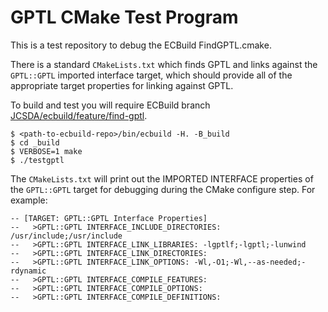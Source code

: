 # GPTL CMake Test Program

This is a test repository to debug the ECBuild FindGPTL.cmake.

There is a standard `CMakeLists.txt` which finds GPTL and links against the `GPTL::GPTL` imported interface target, which should provide all of the appropriate target properties for linking against GPTL.

To build and test you will require ECBuild branch [JCSDA/ecbuild/feature/find-gptl](https://github.com/JCSDA/ecbuild/tree/feature/find-gptl).

```
$ <path-to-ecbuild-repo>/bin/ecbuild -H. -B_build
$ cd _build
$ VERBOSE=1 make
$ ./testgptl
```

The `CMakeLists.txt` will print out the IMPORTED INTERFACE properties of the `GPTL::GPTL` target for debugging during
the CMake configure step.  For example:

```
-- [TARGET: GPTL::GPTL Interface Properties]
--   >GPTL::GPTL INTERFACE_INCLUDE_DIRECTORIES: /usr/include;/usr/include
--   >GPTL::GPTL INTERFACE_LINK_LIBRARIES: -lgptlf;-lgptl;-lunwind
--   >GPTL::GPTL INTERFACE_LINK_DIRECTORIES:
--   >GPTL::GPTL INTERFACE_LINK_OPTIONS: -Wl,-O1;-Wl,--as-needed;-rdynamic
--   >GPTL::GPTL INTERFACE_COMPILE_FEATURES:
--   >GPTL::GPTL INTERFACE_COMPILE_OPTIONS:
--   >GPTL::GPTL INTERFACE_COMPILE_DEFINITIONS:
```

